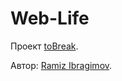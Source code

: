 # Web-Life

Проект [toBreak](https://web-life.me).

Автор: [Ramiz Ibragimov](https://github.com/RamizIb).
